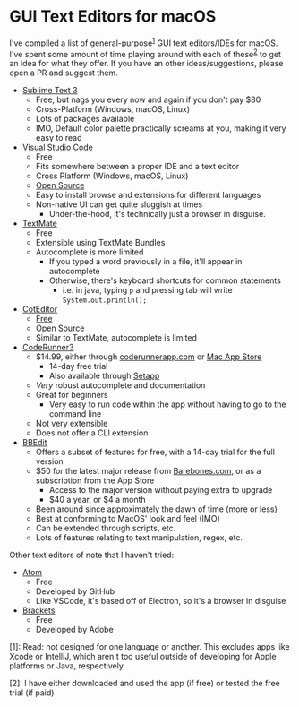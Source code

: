 # GUI Text Editors for macOS

I've compiled a list of general-purpose<sup>[1](#1)</sup> GUI text editors/IDEs for macOS. I've spent some amount of time playing around with each of these<sup>[2](#1)</sup> to get an idea for what they offer.
If you have an other ideas/suggestions, please open a PR and suggest them.

- [Sublime Text 3](https://www.sublimetext.com)
    - Free, but nags you every now and again if you don't pay $80
    - Cross-Platform (Windows, macOS, Linux)
    - Lots of packages available
    - IMO, Default color palette practically screams at you, making it very easy to read
- [Visual Studio Code](https://code.visualstudio.com)
    - Free
    - Fits somewhere between a proper IDE and a text editor
    - Cross Platform (Windows, macOS, Linux)
    - [Open Source](https://github.com/microsoft/vscode)
    - Easy to install browse and extensions for different languages
    - Non-native UI can get quite sluggish at times
        - Under-the-hood, it's technically just a browser in disguise.
- [TextMate](https://macromates.com)
    - Free
    - Extensible using TextMate Bundles
    - Autocomplete is more limited 
        - If you typed a word previously in a file, it'll appear in autocomplete
        - Otherwise, there's keyboard shortcuts for common statements
            - i.e. in java, typing `p` and pressing tab will write 
        `System.out.println();`
- [CotEditor](https://coteditor.com)
    - [Free](https://itunes.apple.com/app/coteditor/id1024640650?ls=1)
    - [Open Source](https://github.com/coteditor/CotEditor)
    - Similar to TextMate, autocomplete is limited
- [CodeRunner3](coderunnerapp.com)
    - $14.99, either through [coderunnerapp.com](coderunnerapp.com) or [Mac App Store](https://apps.apple.com/us/app/coderunner-3/id955297617?ls=1&mt=12)
        - 14-day free trial
        - Also available through [Setapp](https://go.setapp.com/stp56?refAppID=122&stc=website&utm_medium=available_on_setapp_button&utm_source=122&utm_campaign=https://coderunnerapp.com/)
    - *Very* robust autocomplete and documentation 
    - Great for beginners
        - Very easy to run code within the app without having to go to the command line
    - Not very extensible
    - Does not offer a CLI extension
- [BBEdit](https://www.barebones.com/products/bbedit/)
    - Offers a subset of features for free, with a 14-day trial for the full version
    - $50 for the latest major release from [Barebones.com](barebones.com), or as a subscription from the App Store
        - Access to the major version without paying extra to upgrade
        - $40 a year, or $4 a month
    - Been around since approximately the dawn of time (more or less)
    - Best at conforming to MacOS' look and feel (IMO)
    - Can be extended through scripts, etc.
    - Lots of features relating to text manipulation, regex, etc.
    
Other text editors of note that I haven't tried:
- [Atom](https://atom.io)
    - Free
    - Developed by GitHub
    - Like VSCode, it's based off of Electron, so it's a browser in disguise 
- [Brackets](http://brackets.io)
    - Free
    - Developed by Adobe

<a name="1">[1]</a>: Read: not designed for one language or another. This excludes apps like Xcode or IntelliJ, which aren't too useful outside of developing for Apple platforms or Java, respectively

<a name="2">[2]</a>: I have either downloaded and used the app (if free) or tested the free trial (if paid)
